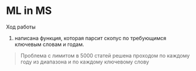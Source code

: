 # ML in MS

Ход работы

1. написана функция, которая парсит скопус по требующимся ключевым словам и годам.
> Проблема с лимитом в 5000 статей решена проходом по каждому году из диапазона и по каждому ключевому слову